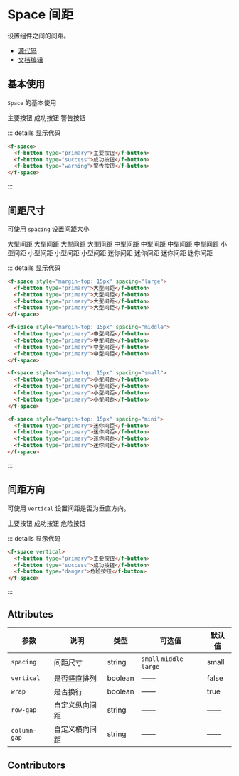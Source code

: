 # Space 间距

设置组件之间的间距。

- [源代码](https://github.com/FightingDesign/fighting-design/tree/master/packages/fighting-components/space)
- [文档编辑](https://github.com/FightingDesign/fighting-design/blob/master/docs/docs/components/space.md)

## 基本使用

`Space` 的基本使用

<f-space>
  <f-button type="primary">主要按钮</f-button>
  <f-button type="success">成功按钮</f-button>
  <f-button type="warning">警告按钮</f-button>
</f-space>

::: details 显示代码

```html
<f-space>
  <f-button type="primary">主要按钮</f-button>
  <f-button type="success">成功按钮</f-button>
  <f-button type="warning">警告按钮</f-button>
</f-space>
```

:::

<!-- ## 对齐方式

可使用 `position` 设置对齐方式，可选值：`center（默认）`、`start`、`end`、`baseline`

<f-space vertical>
  <f-space position="start">
    <f-tag type="primary">普通</f-tag>
    <f-tag type="primary">普通</f-tag>
    <f-tag type="primary">普通</f-tag>
  </f-space>

  <f-space position="center">
    <f-tag type="warning">警告</f-tag>
    <f-tag type="warning">警告</f-tag>
    <f-tag type="warning">警告</f-tag>
  </f-space>

  <f-space position="end">
    <f-tag type="success">成功</f-tag>
    <f-tag type="success">成功</f-tag>
    <f-tag type="success">成功</f-tag>
  </f-space>

  <f-space position="baseline">
    <f-tag type="danger">失败</f-tag>
    <f-tag type="danger">失败</f-tag>
    <f-tag type="danger">失败</f-tag>
  </f-space>
</f-space>

::: details 显示代码

```html
<f-space vertical>
  <f-space position="start">
    <f-tag type="primary">普通</f-tag>
    <f-tag type="primary">普通</f-tag>
    <f-tag type="primary">普通</f-tag>
  </f-space>

  <f-space position="center">
    <f-tag type="warning">警告</f-tag>
    <f-tag type="warning">警告</f-tag>
    <f-tag type="warning">警告</f-tag>
  </f-space>

  <f-space position="end">
    <f-tag type="success">成功</f-tag>
    <f-tag type="success">成功</f-tag>
    <f-tag type="success">成功</f-tag>
  </f-space>

  <f-space position="baseline">
    <f-tag type="danger">失败</f-tag>
    <f-tag type="danger">失败</f-tag>
    <f-tag type="danger">失败</f-tag>
  </f-space>
</f-space>
```

::: -->

## 间距尺寸

可使用 `spacing` 设置间距大小

<f-space style="margin-top: 15px" spacing="large">
  <f-button type="primary">大型间距</f-button>
  <f-button type="primary">大型间距</f-button>
  <f-button type="primary">大型间距</f-button>
  <f-button type="primary">大型间距</f-button>
</f-space>

<f-space style="margin-top: 15px" spacing="middle">
  <f-button type="primary">中型间距</f-button>
  <f-button type="primary">中型间距</f-button>
  <f-button type="primary">中型间距</f-button>
  <f-button type="primary">中型间距</f-button>
</f-space>

<f-space style="margin-top: 15px" spacing="small">
  <f-button type="primary">小型间距</f-button>
  <f-button type="primary">小型间距</f-button>
  <f-button type="primary">小型间距</f-button>
  <f-button type="primary">小型间距</f-button>
</f-space>

<f-space style="margin-top: 15px" spacing="mini">
  <f-button type="primary">迷你间距</f-button>
  <f-button type="primary">迷你间距</f-button>
  <f-button type="primary">迷你间距</f-button>
  <f-button type="primary">迷你间距</f-button>
</f-space>

::: details 显示代码

```html
<f-space style="margin-top: 15px" spacing="large">
  <f-button type="primary">大型间距</f-button>
  <f-button type="primary">大型间距</f-button>
  <f-button type="primary">大型间距</f-button>
  <f-button type="primary">大型间距</f-button>
</f-space>

<f-space style="margin-top: 15px" spacing="middle">
  <f-button type="primary">中型间距</f-button>
  <f-button type="primary">中型间距</f-button>
  <f-button type="primary">中型间距</f-button>
  <f-button type="primary">中型间距</f-button>
</f-space>

<f-space style="margin-top: 15px" spacing="small">
  <f-button type="primary">小型间距</f-button>
  <f-button type="primary">小型间距</f-button>
  <f-button type="primary">小型间距</f-button>
  <f-button type="primary">小型间距</f-button>
</f-space>

<f-space style="margin-top: 15px" spacing="mini">
  <f-button type="primary">迷你间距</f-button>
  <f-button type="primary">迷你间距</f-button>
  <f-button type="primary">迷你间距</f-button>
  <f-button type="primary">迷你间距</f-button>
</f-space>
```

:::

## 间距方向

可使用 `vertical` 设置间距是否为垂直方向。

<f-space vertical>
  <f-button type="primary">主要按钮</f-button>
  <f-button type="success">成功按钮</f-button>
  <f-button type="danger">危险按钮</f-button>
</f-space>

::: details 显示代码

```html
<f-space vertical>
  <f-button type="primary">主要按钮</f-button>
  <f-button type="success">成功按钮</f-button>
  <f-button type="danger">危险按钮</f-button>
</f-space>
```

:::

## Attributes

| 参数         | 说明           | 类型    | 可选值                   | 默认值 |
| ------------ | -------------- | ------- | ------------------------ | ------ |
| `spacing`    | 间距尺寸       | string  | `small` `middle` `large` | small  |
| `vertical`   | 是否竖直排列   | boolean | ——                       | false  |
| `wrap`       | 是否换行       | boolean | ——                       | true   |
| `row-gap`    | 自定义纵向间距 | string  | ——                       | ——     |
| `column-gap` | 自定义横向间距 | string  | ——                       | ——     |

<!-- | `position`   | 对齐方式       | string  | `start` `center` `end` `baseline` | center | -->

## Contributors

<a href="https://github.com/Tyh2001" target="_blank">
  <f-avatar round src="https://avatars.githubusercontent.com/u/73180970?v=4" />
</a>

<a href="https://github.com/godwei123" target="_blank">
  <f-avatar round src="https://avatars.githubusercontent.com/u/40879937?v=4" />
</a>
